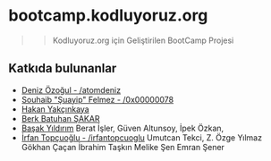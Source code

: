 # bootcamp.kodluyoruz.org

>> Kodluyoruz.org için Geliştirilen BootCamp Projesi

## Katkıda bulunanlar

* [Deniz Özoğul - /atomdeniz](https://www.github.com/atomdeniz)
* [Souhaib "Şuayip" Felmez - /0x00000078](https://www.github.com/0x00000078)
* [Hakan Yakçınkaya](https://github.com/hakanyalcinkaya)
* [Berk Batuhan ŞAKAR](https://github.com/berkbatuhans)
* [Başak Yıldırım](https://github.com/basakyildirim) 
Berat İşler, 
Güven Altunsoy, 
İpek Özkan, 
* [İrfan Topçuoğlu - /irfantopcuoglu](https://github.com/irfantopcuoglu)
Umutcan Tekci, 
Z. Özge Yılmaz
Gökhan Çaçan
İbrahim Taşkın
Melike Şen
Emran Şener

